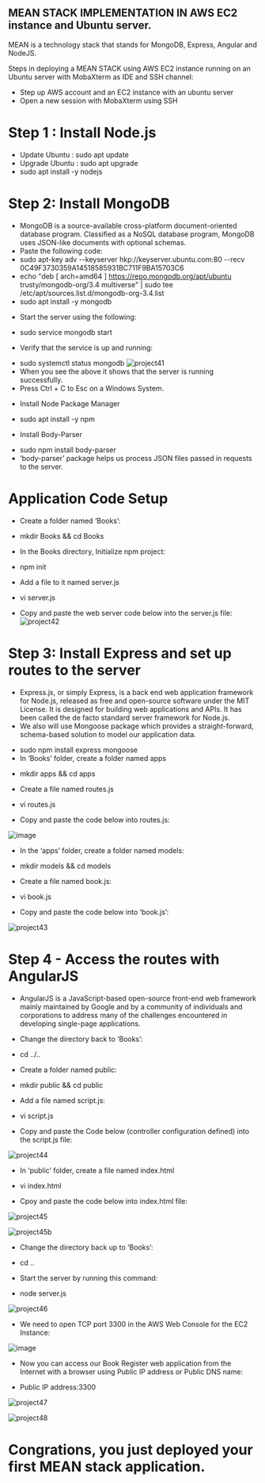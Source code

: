 ## MEAN STACK IMPLEMENTATION IN AWS EC2 instance and Ubuntu server. 

MEAN is a technology stack that stands for MongoDB, Express, Angular and NodeJS.

Steps in deploying a MEAN STACK using AWS EC2 instance running on an Ubuntu server with MobaXterm as IDE and SSH channel:

- Step up AWS account and an EC2 instance with an ubuntu server
- Open a new session with MobaXterm using SSH

# Step 1 : Install Node.js
- Update Ubuntu : sudo apt update
- Upgrade Ubuntu : sudo apt upgrade
- sudo apt install -y nodejs

# Step 2: Install MongoDB
- MongoDB is a source-available cross-platform document-oriented database program. Classified as a NoSQL database program, MongoDB uses JSON-like documents with optional schemas.
- Paste the following code:
- sudo apt-key adv --keyserver hkp://keyserver.ubuntu.com:80 --recv 0C49F3730359A14518585931BC711F9BA15703C6
- echo "deb [ arch=amd64 ] https://repo.mongodb.org/apt/ubuntu trusty/mongodb-org/3.4 multiverse" | sudo tee /etc/apt/sources.list.d/mongodb-org-3.4.list
- sudo apt install -y mongodb
+ Start the server using the following:
- sudo service mongodb start
+ Verify that the service is up and running:
- sudo systemctl status mongodb
![project41](https://user-images.githubusercontent.com/40290711/120465841-5005cc00-c396-11eb-82fb-c06a19d39eca.png)
- When you see the above it shows that the server is running successfully.
- Press Ctrl + C to Esc on a Windows System.
+ Install Node Package Manager
- sudo apt install -y npm
+ Install Body-Parser
- sudo npm install body-parser
- ‘body-parser’ package helps us process JSON files passed in requests to the server.

# Application Code Setup
+ Create a folder named ‘Books’:
- mkdir Books && cd Books
+ In the Books directory, Initialize npm project:
- npm init
+ Add a file to it named server.js
- vi server.js
+ Copy and paste the web server code below into the server.js file:
![project42](https://user-images.githubusercontent.com/40290711/120468147-cefc0400-c398-11eb-8d09-98786ffff01b.png)

# Step 3: Install Express and set up routes to the server
- Express.js, or simply Express, is a back end web application framework for Node.js, released as free and open-source software under the MIT License. It is designed for building web applications and APIs. It has been called the de facto standard server framework for Node.js.
- We also will use Mongoose package which provides a straight-forward, schema-based solution to model our application data.
+ sudo npm install express mongoose
+ In ‘Books’ folder, create a folder named apps
- mkdir apps && cd apps
+ Create a file named routes.js
- vi routes.js
+ Copy and paste the code below into routes.js:

![image](https://user-images.githubusercontent.com/40290711/120470390-606c7580-c39b-11eb-8246-7d8e8b5f9315.png)

+ In the ‘apps’ folder, create a folder named models:
- mkdir models && cd models
+ Create a file named book.js:
- vi book.js
+ Copy and paste the code below into ‘book.js’:

![project43](https://user-images.githubusercontent.com/40290711/120470898-fdc7a980-c39b-11eb-8e0b-cb763a6d5aca.png)

# Step 4 - Access the routes with AngularJS
- AngularJS is a JavaScript-based open-source front-end web framework mainly maintained by Google and by a community of individuals and corporations to address many of the challenges encountered in developing single-page applications.
+ Change the directory back to ‘Books’:
- cd ../..
+ Create a folder named public:
- mkdir public && cd public
+ Add a file named script.js:
- vi script.js
+ Copy and paste the Code below (controller configuration defined) into the script.js file:

![project44](https://user-images.githubusercontent.com/40290711/120473831-59476680-c39f-11eb-8e11-821c6c24b75d.png)

+ In ‘public’ folder, create a file named index.html
- vi index.html
+ Cpoy and paste the code below into index.html file:

![project45](https://user-images.githubusercontent.com/40290711/120474145-c0651b00-c39f-11eb-9903-a1fa2d1d8a03.png)


![project45b](https://user-images.githubusercontent.com/40290711/120474262-e7235180-c39f-11eb-9cf8-8f5e180737cd.png)

+ Change the directory back up to ‘Books’: 
- cd ..
+ Start the server by running this command:
- node server.js

![project46](https://user-images.githubusercontent.com/40290711/120475705-9f9dc500-c3a1-11eb-8bf1-6ca7acaf9a16.png)

+ We need to open TCP port 3300 in the AWS Web Console for the EC2 Instance:

![image](https://user-images.githubusercontent.com/40290711/120475420-3f0e8800-c3a1-11eb-9a3b-99cf7ef5883f.png)

+ Now you can access our Book Register web application from the Internet with a browser using Public IP address or Public DNS name:
- Public IP address:3300

![project47](https://user-images.githubusercontent.com/40290711/120475828-c2c87480-c3a1-11eb-8f38-84a3d688ea92.png)

![project48](https://user-images.githubusercontent.com/40290711/120475890-d8d63500-c3a1-11eb-8242-9510d6d227b4.png)

# Congrations, you just deployed your first MEAN stack application.

